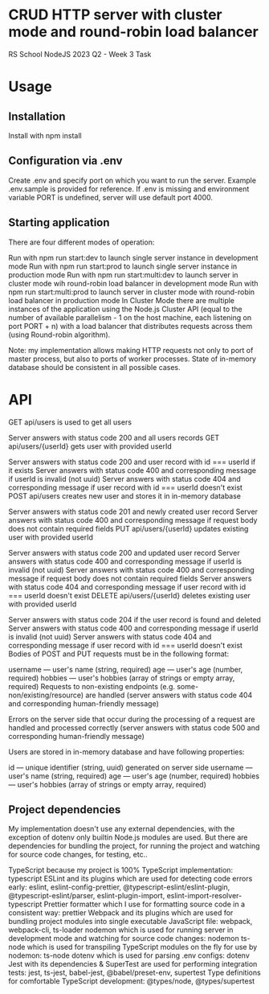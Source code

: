 # CRUD HTTP server with cluster mode and round-robin load balancer
RS School NodeJS 2023 Q2 - Week 3 Task

# Usage
## Installation
Install with npm install
## Configuration via .env
Create .env and specify port on which you want to run the server. Example .env.sample is provided for reference. If .env is missing and environment variable PORT is undefined, server will use default port 4000.

## Starting application
There are four different modes of operation:

Run with npm run start:dev to launch single server instance in development mode
Run with npm run start:prod to launch single server instance in production mode
Run with npm run start:multi:dev to launch server in cluster mode wih round-robin load balancer in development mode
Run with npm run start:multi:prod to launch server in cluster mode with round-robin load balancer in production mode
In Cluster Mode there are multiple instances of the application using the Node.js Cluster API (equal to the number of available parallelism - 1 on the host machine, each listening on port PORT + n) with a load balancer that distributes requests across them (using Round-robin algorithm).

Note: my implementation allows making HTTP requests not only to port of master process, but also to ports of worker processes. State of in-memory database should be consistent in all possible cases.

# API
GET api/users is used to get all users

Server answers with status code 200 and all users records
GET api/users/{userId} gets user with provided userId

Server answers with status code 200 and user record with id === userId if it exists
Server answers with status code 400 and corresponding message if userId is invalid (not uuid)
Server answers with status code 404 and corresponding message if user record with id === userId doesn't exist
POST api/users creates new user and stores it in in-memory database

Server answers with status code 201 and newly created user record
Server answers with status code 400 and corresponding message if request body does not contain required fields
PUT api/users/{userId} updates existing user with provided userId

Server answers with status code 200 and updated user record
Server answers with status code 400 and corresponding message if userId is invalid (not uuid)
Server answers with status code 400 and corresponding message if request body does not contain required fields
Server answers with status code 404 and corresponding message if user record with id === userId doesn't exist
DELETE api/users/{userId} deletes existing user with provided userId

Server answers with status code 204 if the user record is found and deleted
Server answers with status code 400 and corresponding message if userId is invalid (not uuid)
Server answers with status code 404 and corresponding message if user record with id === userId doesn't exist
Bodies of POST and PUT requests must be in the following format:

username — user's name (string, required)
age — user's age (number, required)
hobbies — user's hobbies (array of strings or empty array, required)
Requests to non-existing endpoints (e.g. some-non/existing/resource) are handled (server answers with status code 404 and corresponding human-friendly message)

Errors on the server side that occur during the processing of a request are handled and processed correctly (server answers with status code 500 and corresponding human-friendly message)

Users are stored in in-memory database and have following properties:

id — unique identifier (string, uuid) generated on server side
username — user's name (string, required)
age — user's age (number, required)
hobbies — user's hobbies (array of strings or empty array, required)
## Project dependencies
My implementation doesn't use any external dependencies, with the exception of dotenv only builtin Node.js modules are used. But there are dependencies for bundling the project, for running the project and watching for source code changes, for testing, etc..

TypeScript because my project is 100% TypeScript implementation: typescript
ESLint and its plugins which are used for detecting code errors early: eslint, eslint-config-prettier, @typescript-eslint/eslint-plugin, @typescript-eslint/parser, eslint-plugin-import, eslint-import-resolver-typescript
Prettier formatter which I use for formatting source code in a consistent way: prettier
Webpack and its plugins which are used for bundling project modules into single executable JavaScript file: webpack, webpack-cli, ts-loader
nodemon which is used for running server in development mode and watching for source code changes: nodemon
ts-node which is used for transpiling TypeScript modules on the fly for use by nodemon: ts-node
dotenv which is used for parsing .env configs: dotenv
Jest with its dependencies & SuperTest are used for performing integration tests: jest, ts-jest, babel-jest, @babel/preset-env, supertest
Type definitions for comfortable TypeScript development: @types/node, @types/supertest